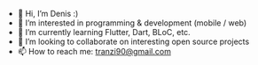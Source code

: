 - 👋 Hi, I’m Denis :)
- 👀 I’m interested in programming & development (mobile / web)
- 🌱 I’m currently learning Flutter, Dart, BLoC, etc.
- 💞️ I’m looking to collaborate on interesting open source projects
- 📫 How to reach me: tranzi90@gmail.com

<!---
tranzi90/tranzi90 is a ✨ special ✨ repository because its `README.md` (this file) appears on your GitHub profile.
You can click the Preview link to take a look at your changes.
--->
